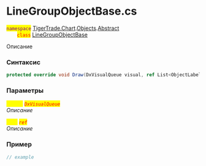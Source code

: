 
# LineGroupObjectBase.cs
<mark style="color:purple;">`namespace`</mark> [TigerTrade.Chart](../../../../../TigerTrade.Chart.md).[Objects](../../../../../TigerTrade.Chart/Objects.md).[Abstract](../../../../../TigerTrade.Chart/Objects/Abstract.md)  
&nbsp;&nbsp;&nbsp;&nbsp;&nbsp;&nbsp;&nbsp;<mark style="color:red;">`class`</mark> [LineGroupObjectBase](../../LineGroupObjectBase.cs.md)

Описание

### Синтаксис
```csharp
protected override void Draw(DxVisualQueue visual, ref List<ObjectLabelInfo> labels)
```
### Параметры  
<mark style="color:yellow;">`visual`</mark> <mark style="color:red;">*`DxVisualQueue`*</mark>  
 *Описание*  
  
<mark style="color:yellow;">`List`</mark> <mark style="color:red;">*`ref`*</mark>  
 *Описание*  
  


### Пример  
```csharp
// example
```
                    
                    